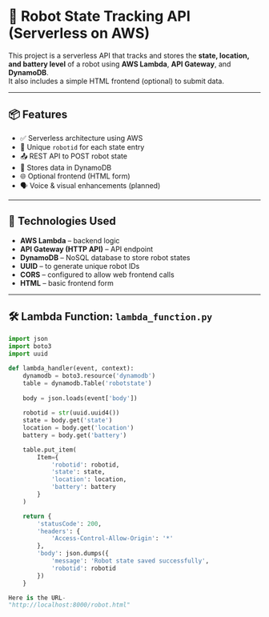 # 🤖 Robot State Tracking API (Serverless on AWS)

This project is a serverless API that tracks and stores the **state, location, and battery level** of a robot using **AWS Lambda**, **API Gateway**, and **DynamoDB**.  
It also includes a simple HTML frontend (optional) to submit data.

---

## 📦 Features

- ✅ Serverless architecture using AWS
- 🧠 Unique `robotid` for each state entry
- 📤 REST API to POST robot state
- 💾 Stores data in DynamoDB
- 🌐 Optional frontend (HTML form)
- 🗣️ Voice & visual enhancements (planned)

---

## 🔧 Technologies Used

- **AWS Lambda** – backend logic
- **API Gateway (HTTP API)** – API endpoint
- **DynamoDB** – NoSQL database to store robot states
- **UUID** – to generate unique robot IDs
- **CORS** – configured to allow web frontend calls
- **HTML** – basic frontend form

---

## 🛠️ Lambda Function: `lambda_function.py`

```python
import json
import boto3
import uuid

def lambda_handler(event, context):
    dynamodb = boto3.resource('dynamodb')
    table = dynamodb.Table('robotstate')
    
    body = json.loads(event['body'])
    
    robotid = str(uuid.uuid4())
    state = body.get('state')
    location = body.get('location')
    battery = body.get('battery')

    table.put_item(
        Item={
            'robotid': robotid,
            'state': state,
            'location': location,
            'battery': battery
        }
    )

    return {
        'statusCode': 200,
        'headers': {
            'Access-Control-Allow-Origin': '*'
        },
        'body': json.dumps({
            'message': 'Robot state saved successfully',
            'robotid': robotid
        })
    }

Here is the URL-
"http://localhost:8000/robot.html"
